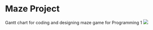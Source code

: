 # Maze Project
Gantt chart for coding and designing maze game for Programming 1
![](https://github.com/CSJoyce/mazeganttchart/blob/master/MazeDiagram.png)
